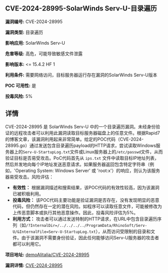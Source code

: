 ## CVE-2024-28995-SolarWinds Serv-U-目录遍历

**漏洞编号:** CVE-2024-28995

**漏洞类型:** 目录遍历

**影响应用:** SolarWinds Serv-U

**危害等级:** 高危，可能导致敏感文件泄露

**影响版本:** <= 15.4.2 HF 1

**利用条件:** 需要网络访问，目标服务器运行存在漏洞的SolarWinds Serv-U版本

**POC 可用性:** 是

**投毒风险:** 5%

## 详情

CVE-2024-28995 是 SolarWinds Serv-U 中的一个目录遍历漏洞。未经身份验证的远程攻击者可以利用此漏洞读取目标服务器磁盘上的任意文件。根据Rapid7的博客文章，该漏洞利用起来非常简单。给定的POC代码（CVE-2024-28995.go）通过发送包含目录遍历payload的HTTP请求，尝试读取Windows服务器上的`Serv-U-StartupLog.txt`文件或Linux服务器上的`/etc/passwd`文件，从而验证目标是否易受攻击。PoC代码首先从 `ips.txt` 文件中读取目标IP地址列表，然后并发地向每个IP地址发送恶意请求。如果服务器返回包含特定字符串（例如，'Operating System: Windows Server' 或 'root:x'）的响应，则认为该服务器易受攻击。风险评估：

*   **有效性：** 根据漏洞描述和搜索结果，该POC代码的有效性较高，因为该漏洞已被积极利用。
*   **投毒风险：** 该POC代码主要功能是验证漏洞是否存在，没有发现明显的恶意代码，但仍然存在一定的潜在风险。如程序可以读取任意文件，可能被修改为上传恶意脚本或执行其他恶意操作。因此，投毒风险评估为5%。
*   **利用方式：** 攻击者可以通过发送特制的HTTP请求，在URL中包含目录遍历序列（如`/?InternalDir=/../../../../ProgramData/RhinoSoft/Serv-U/&InternalFile=Serv-U-StartupLog.txt`），从而访问受限制的目录和文件。由于该漏洞不需要身份验证，因此任何能够访问Serv-U服务器的攻击者都可以利用它。

**项目地址:** [demoAlitalia/CVE-2024-28995](https://github.com/demoAlitalia/CVE-2024-28995)

**漏洞详情:** [CVE-2024-28995](https://nvd.nist.gov/vuln/detail/CVE-2024-28995)